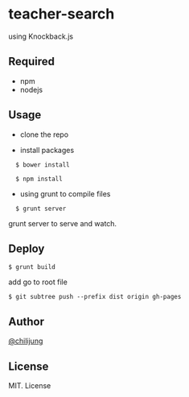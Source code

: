 # teacher-search

using Knockback.js

## Required

- npm 
- nodejs

## Usage 

- clone the repo 

- install packages
```
  $ bower install
```
```      
  $ npm install
```
- using grunt to compile files
```
  $ grunt server 
```
grunt server to serve and watch. 

## Deploy

    $ grunt build

add go to root file

    $ git subtree push --prefix dist origin gh-pages


## Author

[@chilijung](http://www.github.com/chilijung)

## License

MIT. License
